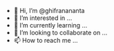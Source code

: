 - 👋 Hi, I’m @ghifranananta
- 👀 I’m interested in ...
- 🌱 I’m currently learning ...
- 💞️ I’m looking to collaborate on ...
- 📫 How to reach me ...

<!---
ghifranananta/ghifranananta is a ✨ special ✨ repository because its `README.md` (this file) appears on your GitHub profile.
You can click the Preview link to take a look at your changes.
--->
